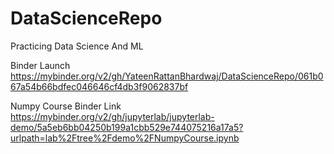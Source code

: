 # DataScienceRepo
Practicing Data Science And ML

Binder Launch
https://mybinder.org/v2/gh/YateenRattanBhardwaj/DataScienceRepo/061b067a54b66bdfec046646cf4db3f9062837bf

Numpy Course Binder Link
https://mybinder.org/v2/gh/jupyterlab/jupyterlab-demo/5a5eb6bb04250b199a1cbb529e744075216a17a5?urlpath=lab%2Ftree%2Fdemo%2FNumpyCourse.ipynb
